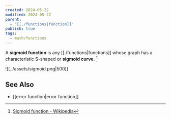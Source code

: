 ```yaml
---
created: 2024-05-22
modified: 2024-05-22
parent:
  - "[[./functions|function]]"
publish: true
tags:
  - math/functions
---
```


A **sigmoid function** is any [[./functions|functions]] whose graph has a characteristic S-shaped or **sigmoid curve**. [^1]

![[../assets/sigmoid.png|500]]

## See Also
- [[error function|error function]]

[^1]: [Sigmoid function - Wikipedia](https://en.wikipedia.org/wiki/Sigmoid_function)